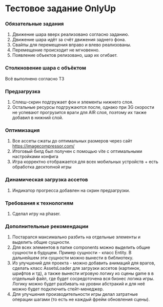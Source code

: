 # Тестовое задание OnlyUp

### Обязательные задания

1. Движение шара вверх реализовано согласно заданию.
2. Движение шара идёт за счёт движения заднего фона.
3. Свайпы для перемещения вправо и влево реализованы.
4. Перемещение происходит не мгновенно.
5. Появление объектов релизовано, шар их огибает.

### Столкновение шара с объёктом

Всё выполнено согласно ТЗ

### Предзагрузка

1. Сплеш-скрин подгружает фон и элементы нижнего слоя.
2. Остальные ресурсы подгружаются после, однако при 3G скорости не
   успевают прогрузится враги для AIR слоя, поэтому их также добавил
   в нижний слой.

### Оптимизация

1. Все ассеты сжаты до оптимальных размеров через сайт https://imagecompressor.com/
2. Итоговый билд был получен с помощью vite с оптимальными настройками конфига
3. Игра корректно отображается для всех мобильных устройств + есть обработка десктопной игры

### Динамическая загрузка ассетов

1. Индикатор прогресса добавлен на скрин предзагрузки.

### Требования к технологиям

1. Сделал игру на phaser.

### Дополнительные рекомендации

1. Постарался максимально разбить на отдельные элементы и выделить общие сущности.
2. Для всех элементов в папке components можно выделить общие сущности в будущем.
   Пример сущности - класс Entity. В дальнейшем эти сущности можно вынести в библиотеку.
3. Из улучшений для проекта - можно добавить анимаций для врагов, сделать класс AssetsLoader
   для загрузки ассетов (картинок, шрифтов и тд), а также вынести игровую логику из сцены game в
   в отдельный файл, где будет сосредоточена вся бизнес логика игры. Логику можно будет разбивать
   на уровни абстракий и для неё можно будет подключить стейт-менеджер.
4. Для улучшения производительности игры делал затратные операции шагами (то есть не каждый фрейм обновления сцены).
